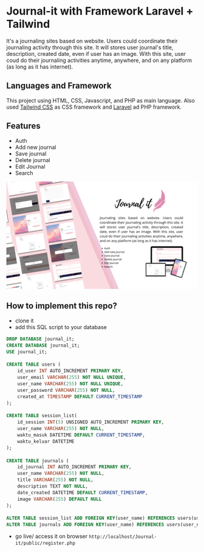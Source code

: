 # Journal-it with Framework Laravel + Tailwind

It's a journaling sites based on website. Users could coordinate their journaling activity through this site. It will stores user journal's title, description, created date, even if user has an image. 
With this site, user coud do their journaling activities anytime, anywhere, and on any platform (as long as it has internet). 

## Languages and Framework

This project using HTML, CSS, Javascript, and PHP as main language. Also used [Tailwind CSS](https://tailwindcss.com/) as CSS framework and [Laravel](https://laravel.com/) ad PHP framework.

## Features
- Auth
- Add new journal
- Save journal
- Delete journal
- Edit Journal
- Search

![Journal-it](/public/img/readme_journalit.png)

## How to implement this repo?
- clone it
- add this SQL script to your database
```sql
DROP DATABASE journal_it;
CREATE DATABASE journal_it;
USE journal_it;

CREATE TABLE users (
    id_user INT AUTO_INCREMENT PRIMARY KEY,
    user_email VARCHAR(255) NOT NULL UNIQUE,
    user_name VARCHAR(255) NOT NULL UNIQUE,
    user_password VARCHAR(255) NOT NULL,
    created_at TIMESTAMP DEFAULT CURRENT_TIMESTAMP
);

CREATE TABLE session_list(
    id_session INT(5) UNSIGNED AUTO_INCREMENT PRIMARY KEY,
    user_name VARCHAR(255) NOT NULL,
    waktu_masuk DATETIME DEFAULT CURRENT_TIMESTAMP,
    waktu_keluar DATETIME
);

CREATE TABLE journals (
    id_journal INT AUTO_INCREMENT PRIMARY KEY,
    user_name VARCHAR(255) NOT NULL,
    title VARCHAR(255) NOT NULL,
    description TEXT NOT NULL,
    date_created DATETIME DEFAULT CURRENT_TIMESTAMP,
    image VARCHAR(255) DEFAULT NULL
);

ALTER TABLE session_list ADD FOREIGN KEY(user_name) REFERENCES users(user_name);
ALTER TABLE journals ADD FOREIGN KEY(user_name) REFERENCES users(user_name);
```
- go live/ access it on browser `http://localhost/Journal-it/public/register.php`
